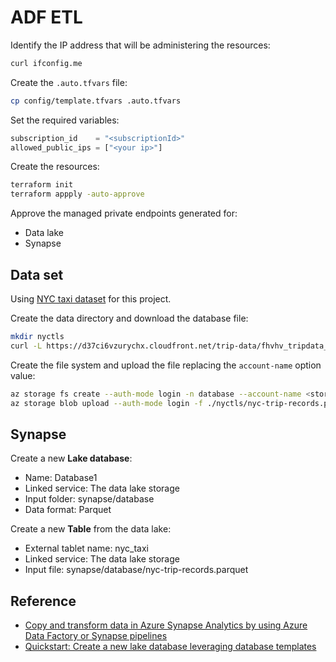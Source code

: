 # ADF ETL

Identify the IP address that will be administering the resources:

```sh
curl ifconfig.me
```

Create the `.auto.tfvars` file:

```sh
cp config/template.tfvars .auto.tfvars
```

Set the required variables:

```terraform
subscription_id    = "<subscriptionId>"
allowed_public_ips = ["<your ip>"]
```

Create the resources:

```sh
terraform init
terraform appply -auto-approve
```

Approve the managed private endpoints generated for:

- Data lake
- Synapse

## Data set

Using [NYC taxi dataset][1] for this project.

Create the data directory and download the database file:

```sh
mkdir nyctls
curl -L https://d37ci6vzurychx.cloudfront.net/trip-data/fhvhv_tripdata_2023-01.parquet -o nyctls/nyc-trip-records.parquet
```

Create the file system and upload the file replacing the `account-name` option value:

```sh
az storage fs create --auth-mode login -n database --account-name <storage-name>
az storage blob upload --auth-mode login -f ./nyctls/nyc-trip-records.parquet -c synapse -n database/nyc-trip-records.parquet --account-name <storage-name>
```

## Synapse

Create a new **Lake database**:

- Name: Database1
- Linked service: The data lake storage
- Input folder: synapse/database
- Data format: Parquet

Create a new **Table** from the data lake:

- External tablet name: nyc_taxi
- Linked service: The data lake storage
- Input file: synapse/database/nyc-trip-records.parquet

## Reference

- [Copy and transform data in Azure Synapse Analytics by using Azure Data Factory or Synapse pipelines](https://learn.microsoft.com/en-us/azure/data-factory/connector-azure-sql-data-warehouse?tabs=data-factory#managed-identity)
- [Quickstart: Create a new lake database leveraging database templates](https://learn.microsoft.com/en-us/azure/synapse-analytics/database-designer/quick-start-create-lake-database)


[1]: https://www.nyc.gov/site/tlc/about/tlc-trip-record-data.page
